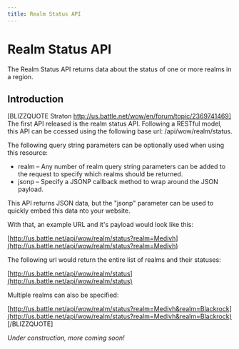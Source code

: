 ```yaml
---
title: Realm Status API
---
```

Realm Status API
================

The Realm Status API returns data about the status of one or more realms in a region.

Introduction
------------

[BLIZZQUOTE Straton http://us.battle.net/wow/en/forum/topic/2369741469]
The first API released is the realm status API. Following a RESTful model, this API can be ccessed using the following base url: /api/wow/realm/status.

The following query string parameters can be optionally used when using this resource:

* realm – Any number of realm query string parameters can be added to the request to specify which realms should be returned.
* jsonp – Specify a JSONP callback method to wrap around the JSON payload.

This API returns JSON data, but the "jsonp" parameter can be used to quickly embed this data nto your website.

With that, an example URL and it's payload would look like this:

[http://us.battle.net/api/wow/realm/status?realm=Medivh](http://us.battle.net/api/wow/realm/status?realm=Medivh)

The following url would return the entire list of realms and their statuses:

[http://us.battle.net/api/wow/realm/status](http://us.battle.net/api/wow/realm/status)

Multiple realms can also be specified:

[http://us.battle.net/api/wow/realm/status?realm=Medivh&realm=Blackrock](http://us.battle.net/api/wow/realm/status?realm=Medivh&realm=Blackrock)
[/BLIZZQUOTE]

*Under construction, more coming soon!*